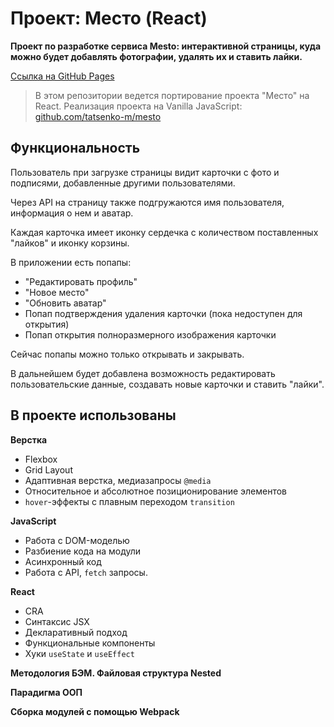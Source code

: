 # Проект: Место (React)
**Проект по разработке сервиса Mesto: интерактивной страницы, куда можно будет добавлять фотографии, удалять их и ставить лайки.**

[Ссылка на GitHub Pages](https://tatsenko-m.github.io/mesto-react/)

> В этом репозитории ведется портирование проекта "Место" на React. 
Реализация проекта на Vanilla JavaScript: [github.com/tatsenko-m/mesto](https://github.com/tatsenko-m/mesto)

## Функциональность
Пользователь при загрузке страницы видит карточки с фото и подписями, добавленные другими пользователями. 

Через API на страницу также подгружаются имя пользователя, информация о нем и аватар. 

Каждая карточка имеет иконку сердечка с количеством поставленных "лайков" и иконку корзины. 

В приложении есть попапы: 

* "Редактировать профиль"
* "Новое место"
* "Обновить аватар"
* Попап подтверждения удаления карточки (пока недоступен для открытия)
* Попап открытия полноразмерного изображения карточки

Сейчас попапы можно только открывать и закрывать.

В дальнейшем будет добавлена возможность редактировать пользовательские данные, создавать новые карточки и ставить "лайки".

## В проекте использованы
**Верстка**
* Flexbox
* Grid Layout
* Адаптивная верстка, медиазапросы `@media`
* Относительное и абсолютное позиционирование элементов
* `hover`-эффекты с плавным переходом `transition`

**JavaScript**
* Работа с DOM-моделью
* Разбиение кода на модули
* Асинхронный код
* Работа с API, `fetch` запросы.

**React**
* CRA
* Синтаксис JSX
* Декларативный подход
* Функциональные компоненты
* Хуки `useState` и `useEffect`

**Методология БЭМ. Файловая структура Nested**

**Парадигма ООП**

**Сборка модулей с помощью Webpack**
